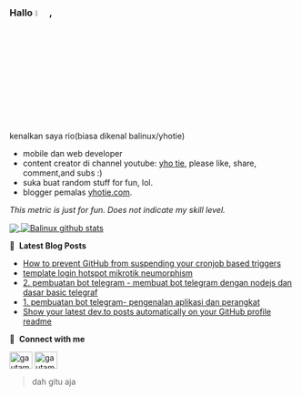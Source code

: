 ### Hallo <a href="https://www.gautamkrishnar.com/"><img src="https://media.giphy.com/media/hvRJCLFzcasrR4ia7z/giphy.gif" width="5%"></a>,

kenalkan saya rio(biasa dikenal balinux/yhotie)
- mobile dan web developer
- content creator di channel youtube: [yho tie](https://www.youtube.com/channel/UCb3Iy1DToXEILZYfByBM6dw), please like, share, comment,and subs :)
- suka buat random stuff for fun, lol.
- blogger pemalas [yhotie.com](https://yhotie.com).



*This metric is just for fun. Does not indicate my skill level.*

<a href="https://github.com/anuraghazra/github-readme-stats">
  <img align="center" src="https://github-readme-stats.vercel.app/api/top-langs/?username=balinux&theme=onedark&hide=javascript,html,css,objective-c" />
</a>

<!-- [![Balinux's GitHub stats](https://github-readme-stats.vercel.app/api?username=balinux)](https://github.com/anuraghazra/github-readme-stats) -->

<a href="https://github.com/anuraghazra/github-readme-stats">
  <img align="center" src="https://github-readme-stats.vercel.app/api?username=balinux&show_icons=true&theme=onedark&line_height=27" alt="Balinux github stats" />
</a>


📕 &nbsp;**Latest Blog Posts**
<!-- BLOG-POST-LIST:START -->
- [How to prevent GitHub from suspending your cronjob based triggers](https://dev.to/gautamkrishnar/how-to-prevent-github-from-suspending-your-cronjob-based-triggers-knf)
- [template login hotspot mikrotik neumorphism](https://yhotie.com/blog/template-login-hotspot-mikrotik-neumorphism/)
- [2. pembuatan bot telegram -  membuat bot telegram dengan nodejs dan dasar basic telegraf](https://yhotie.com/blog/2-pembuatan-bot-telegram-membuat-bot-dan-dasar-basic-telegraf/)
- [1. pembuatan bot telegram- pengenalan aplikasi dan perangkat](https://yhotie.com/blog/1-pembuatan-bot-telegram-pengenalan-aplikasi-dan-perangkat/)
- [Show your latest dev.to posts automatically on your GitHub profile readme](https://dev.to/gautamkrishnar/show-your-latest-dev-to-posts-automatically-in-your-github-profile-readme-3nk8)
<!-- BLOG-POST-LIST:END -->


🔗 &nbsp;**Connect with me**
<p align="left">
<a href="https://twitter.com/rio_7" target="blank"><img align="center" src="https://raw.githubusercontent.com/rahuldkjain/github-profile-readme-generator/master/src/images/icons/Social/twitter.svg" alt="gautamkrishnar" height="30" width="40" /></a>
<a href="https://instagram.com/balinux" target="blank"><img align="center" src="https://raw.githubusercontent.com/rahuldkjain/github-profile-readme-generator/master/src/images/icons/Social/instagram.svg" alt="gautamkrishnar" height="30" width="40" /></a>


> dah gitu aja
